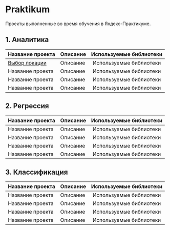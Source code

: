 # Praktikum
Проекты выполненные во время обучения в Яндекс-Практикуме.

## 1. Аналитика
| Название проекта | Описание | Используемые библиотеки |
| :--------------- | :------- | :---------------------: |
| [Выбор локации](#Business-ML_Выбор%20локации%20для%20скважины) | Описание | Используемые библиотеки |
| Название проекта | Описание | Используемые библиотеки |
| Название проекта | Описание | Используемые библиотеки |
| Название проекта | Описание | Используемые библиотеки |

## 2. Регрессия
| Название проекта | Описание | Используемые библиотеки |
| :--------------- | :------- | :---------------------: |
| Название проекта | Описание | Используемые библиотеки |
| Название проекта | Описание | Используемые библиотеки |
| Название проекта | Описание | Используемые библиотеки |
| Название проекта | Описание | Используемые библиотеки |

## 3. Классификация
| Название проекта | Описание | Используемые библиотеки |
| :--------------- | :------- | :---------------------: |
| Название проекта | Описание | Используемые библиотеки |
| Название проекта | Описание | Используемые библиотеки |
| Название проекта | Описание | Используемые библиотеки |
| Название проекта | Описание | Используемые библиотеки |
